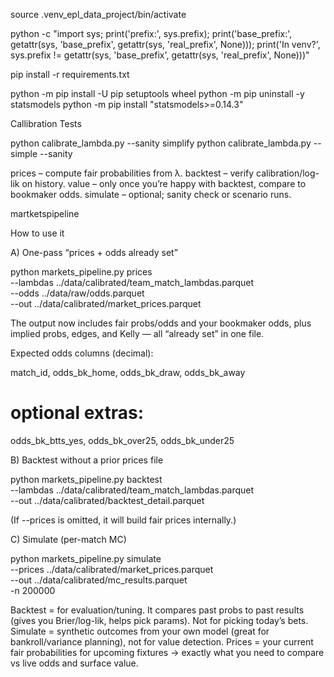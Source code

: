   source .venv_epl_data_project/bin/activate

  python -c "import sys; print('prefix:', sys.prefix); print('base_prefix:', getattr(sys, 'base_prefix', getattr(sys, 'real_prefix', None))); print('In venv?', sys.prefix != getattr(sys, 'base_prefix', getattr(sys, 'real_prefix', None)))"
  
  pip install -r requirements.txt

  python -m pip install -U pip setuptools wheel
  python -m pip uninstall -y statsmodels
  python -m pip install "statsmodels>=0.14.3"

Callibration Tests

python calibrate_lambda.py --sanity
simplify
python calibrate_lambda.py --simple --sanity



prices – compute fair probabilities from λ.
backtest – verify calibration/log-lik on history.
value – only once you’re happy with backtest, compare to bookmaker odds.
simulate – optional; sanity check or scenario runs.

martketspipeline

How to use it

A) One-pass “prices + odds already set”

python markets_pipeline.py prices \
  --lambdas ../data/calibrated/team_match_lambdas.parquet \
  --odds ../data/raw/odds.parquet \
  --out ../data/calibrated/market_prices.parquet


The output now includes fair probs/odds and your bookmaker odds, plus implied probs, edges, and Kelly — all “already set” in one file.

Expected odds columns (decimal):

match_id, odds_bk_home, odds_bk_draw, odds_bk_away
# optional extras:
odds_bk_btts_yes, odds_bk_over25, odds_bk_under25


B) Backtest without a prior prices file

python markets_pipeline.py backtest \
  --lambdas ../data/calibrated/team_match_lambdas.parquet \
  --out ../data/calibrated/backtest_detail.parquet


(If --prices is omitted, it will build fair prices internally.)

C) Simulate (per-match MC)

python markets_pipeline.py simulate \
  --prices ../data/calibrated/market_prices.parquet \
  --out ../data/calibrated/mc_results.parquet \
  -n 200000

Backtest = for evaluation/tuning. It compares past probs to past results (gives you Brier/log-lik, helps pick params). Not for picking today’s bets.
Simulate = synthetic outcomes from your own model (great for bankroll/variance planning), not for value detection.
Prices = your current fair probabilities for upcoming fixtures → exactly what you need to compare vs live odds and surface value.